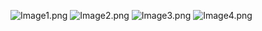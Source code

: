 ![Image1.png](file:///Users/vlad/src/projects/plugin-util/src/test/resources/com/vladsch/plugin/util/image/CropTransformTest/expected/Image1.png)
![Image2.png](file:///Users/vlad/src/projects/plugin-util/src/test/resources/com/vladsch/plugin/util/image/CropTransformTest/expected/Image2.png)
![Image3.png](file:///Users/vlad/src/projects/plugin-util/src/test/resources/com/vladsch/plugin/util/image/CropTransformTest/expected/Image3.png)
![Image4.png](file:///Users/vlad/src/projects/plugin-util/src/test/resources/com/vladsch/plugin/util/image/CropTransformTest/expected/Image4.png)

